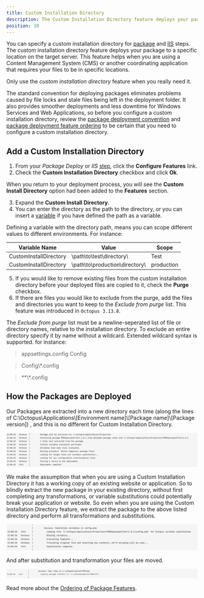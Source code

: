 ```yaml
---
title: Custom Installation Directory
description: The Custom Installation Directory feature deploys your package to a specific location on the server.
position: 10
---
```

You can specify a custom installation directory for [package](/docs/deployment-examples/deploying-packages/index.md) and [IIS](/docs/deployment-examples/iis-websites-and-application-pools.md) steps. The custom installation directory feature deploys your package to a specific location on the target server. This feature helps when you are using a Content Management System (CMS) or another coordinating application that requires your files to be in specific locations.

Only use the *custom installation directory* feature when you really need it.

The standard convention for deploying packages eliminates problems caused by file locks and stale files being left in the deployment folder. It also provides smoother deployments and less downtime for Windows Services and Web Applications, so before you configure a custom installation directory, review the [package deployment convention](/docs/deployment-examples/deploying-packages/index.md) and [package deployment feature ordering](/docs/deployment-examples/deploying-packages/package-deployment-feature-ordering.md) to be certain that you need to configure a custom installation directory.

## Add a Custom Installation Directory

1. From your *Package Deploy* or *IIS* [step](/docs/deployment-process/steps/index.md), click the **Configure Features** link.
2. Check the **Custom Installation Directory** checkbox and click **Ok**.

When you return to your deployment process, you will see the **Custom Install Directory** option had been added to the **Features** section.

3. Expand the **Custom Install Directory**.
4. You can enter the directory as the path to the directory, or you can insert a [variable](/docs/deployment-process/variables/index.md) if you have defined the path as a variable.

Defining a variable with the directory path, means you can scope different values to different environments. For instance:

 | Variable Name    | Value     | Scope    |
 | ----------------------- | --------------- | -------- |
 | CustomInstallDirectory | \path\to\test\directory\ | Test |
 | CustomInstallDirectory | \path\to\production\directory\ | production |

5. If you would like to remove existing files from the custom installation directory before your deployed files are copied to it, check the **Purge** checkbox.
6. If there are files you would like to exclude from the purge, add the files and directories you want to keep to the *Exclude from purge* list. This feature was introduced in `Octopus 3.13.8`.

The *Exclude from purge* list must be a newline-seperated list of file or directory names, relative to the installation directory. To exclude an entire directory specify it by name without a wildcard. Extended wildcard syntax is supported. for instance:

> appsettings.config
> Config

> Config\\*.config

> **\\*.config

## How the Packages are Deployed

Our Packages are extracted into a new directory each time (along the lines of C:\Octopus\Applications\\[Environment name\]\\[Package name\]\\[Package version\]\) , and this is no different for Custom Installation Directory.

![](/docs/images/3048085/3277682.png "width=1140")

We make the assumption that when you are using a Custom Installation Directory it has a working copy of an existing website or application. So to blindly extract the new package in your existing directory, without first completing any transformations, or variable substitutions could potentially break your application or website. So even when you are using the Custom Installation Directory feature, we extract the package to the above listed directory and perform all transformations and substitutions.

![](/docs/images/3048085/3277681.png "width=1032")

And after substitution and transformation your files are moved.

![](/docs/images/3048085/3277680.png "width=1205")

Read more about the [Ordering of Package Features](/docs/deployment-examples/deploying-packages/package-deployment-feature-ordering.md).
